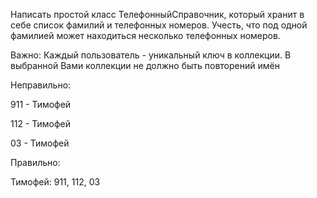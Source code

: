 Написать простой класс ТелефонныйСправочник, который хранит в себе список фамилий и телефонных номеров. Учесть, что под одной фамилией может находиться несколько телефонных номеров.

Важно: Каждый пользователь - уникальный ключ в коллекции. В выбранной Вами коллекции не должно быть повторений имён


Неправильно:

911 - Тимофей

112 - Тимофей

03 - Тимофей


Правильно:

Тимофей: 911, 112, 03
